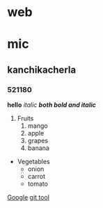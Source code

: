 # web
# mic
## kanchikacherla
### 521180

**hello**
*italic*
***both bold and italic***

1. Fruits
    1. mango
    2. apple
    3. grapes
    4. banana
    
    
* Vegetables
    * onion
    * carrot
    * tomato
    
[Google](https://www.google.com/)
[git tool](https://search.yahoo.com/search?fr=mcafee&type=E210US826G0&p=git+tool)
